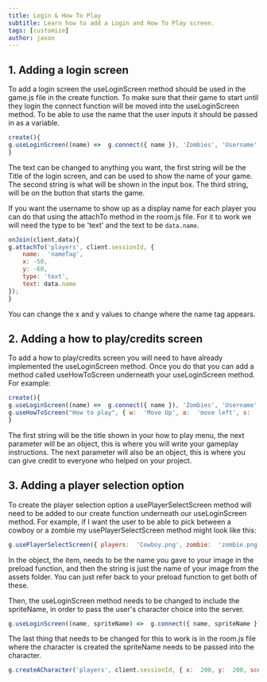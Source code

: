 ```yaml
---
title: Login & How To Play
subtitle: Learn how to add a Login and How To Play screen.
tags: [customize]
author: jason
---
```

## 1. Adding a login screen
To add a login screen the useLoginScreen method should be used in the game.js file in the create function.  To make sure that their game to start until they login the connect function will be moved into the useLoginScreen method. To be able to use the name that the user inputs it should be passed in as a variable. 
```javascript
create(){
g.useLoginScreen((name) =>  g.connect({ name }), 'Zombies', 'Username', 'Start!');
}
```
The text can be changed to anything you want, the first string will be the Title of the login screen, and can be used to show the name of your game. The second string is what will be shown in the input box. The third string, will be on the button that starts the game. 

If you want the username to show up as a display name for each player you can do that using the attachTo method in the room.js file.  For it to work we will need the type to be 'text' and the text to be `data.name`.
```javascript
onJoin(client,data){
g.attachTo('players', client.sessionId, {
	name:  'nameTag',
	x: -50,
	y: -60,
	type: 'text',
	text: data.name
});
}
```
You can change the x and y values to change where the name tag appears. 
## 2. Adding a how to play/credits screen
To add a how to play/credits screen you will need to have already implemented the useLoginScreen method. Once you do that you can add a method called useHowToScreen underneath your useLoginScreen method. For example:
```javascript
create(){
g.useLoginScreen((name) =>  g.connect({ name }), 'Zombies', 'Username', 'Start!');
g.useHowToScreen("How to play", { w:  'Move Up', a:  'move left', s:  'move down', d:  'move right', click:  "shoot", downArrow:  "move down", upArrow:  "move up", leftArrow:  'move left', rightArrow:  'move right' }, { Artwork:  "Alex Klein", Functionality:  "Alex Klein" })
}
```
The first string will be the title shown in your how to play menu, the next parameter will be an object, this is where you will write your gameplay instructions. The next parameter will also be an object, this is where you can give credit to everyone who helped on your project.

## 3. Adding a player selection option

To create the player selection option a usePlayerSelectScreen method will need to be added to our create function underneath our useLoginScreen method. For example, if I want the user to be able to pick between a cowboy or a zombie my usePlayerSelectScreen method might look like this:
```javascript
g.usePlayerSelectScreen({ players:  'Cowboy.png', zombie:  'zombie.png'})
```
In the object, the item, needs to be the name you gave to your image in the preload function, and then the string is just the name of your image from the assets folder. You can just refer back to your preload function to get both of these. 

Then, the useLoginScreen method needs to be changed to include the spriteName, in order to pass the user's character choice into the server. 
```javascript
g.useLoginScreen((name, spriteName) =>  g.connect({ name, spriteName }), 'Zombies', 'Username', 'Start!');
```
The last thing that needs to be changed for this to work is in the room.js file where the character is created the spriteName needs to be passed into the character. 
```javascript
g.createACharacter('players', client.sessionId, { x:  200, y:  200, score:  0, name:  data.name, spriteName:  data.spriteName });
```

